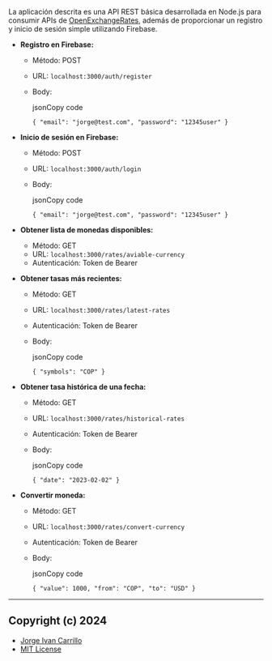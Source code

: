 La aplicación descrita es una API REST básica desarrollada en Node.js para consumir APIs de [OpenExchangeRates](https://docs.openexchangerates.org/reference/api-introduction), además de proporcionar un registro y inicio de sesión simple utilizando Firebase.

* **Registro en Firebase:**
    * Método: POST
    * URL: `localhost:3000/auth/register`
    * Body:
        
        jsonCopy code
        
        `{
            "email": "jorge@test.com",
            "password": "12345user"
        }` 
        
* **Inicio de sesión en Firebase:**
    * Método: POST
    * URL: `localhost:3000/auth/login`
    * Body:
        
        jsonCopy code
        
        `{
            "email": "jorge@test.com",
            "password": "12345user"
        }` 
        
* **Obtener lista de monedas disponibles:**
    * Método: GET
    * URL: `localhost:3000/rates/aviable-currency`
    * Autenticación: Token de Bearer
* **Obtener tasas más recientes:**
    * Método: GET
    * URL: `localhost:3000/rates/latest-rates`
    * Autenticación: Token de Bearer
    * Body:
        
        jsonCopy code
        
        `{
            "symbols": "COP"
        }` 
        
* **Obtener tasa histórica de una fecha:**
    * Método: GET
    * URL: `localhost:3000/rates/historical-rates`
    * Autenticación: Token de Bearer
    * Body:
        
        jsonCopy code
        
        `{
            "date": "2023-02-02"
        }` 
        
* **Convertir moneda:**
    * Método: GET
    * URL: `localhost:3000/rates/convert-currency`
    * Autenticación: Token de Bearer
    * Body:
        
        jsonCopy code
        
        `{
            "value": 1000,
            "from": "COP",
            "to": "USD"
        }`

---
## Copyright (c) 2024
 - [Jorge Ivan Carrillo](https://www.linkedin.com/in/jorgecarrillog/)
 - [MIT License](LICENSE.md) 
